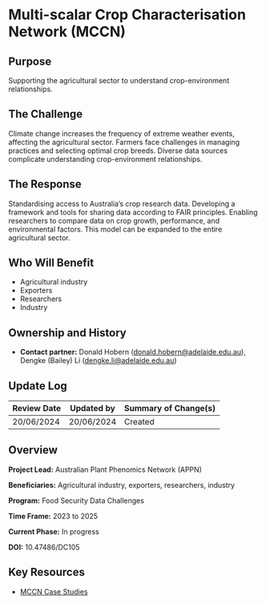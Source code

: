 # Multi-scalar Crop Characterisation Network (MCCN)

## Purpose
Supporting the agricultural sector to understand crop-environment relationships.

## The Challenge
Climate change increases the frequency of extreme weather events, affecting the agricultural sector. Farmers face challenges in managing practices and selecting optimal crop breeds. Diverse data sources complicate understanding crop-environment relationships.

## The Response
Standardising access to Australia’s crop research data. Developing a framework and tools for sharing data according to FAIR principles. Enabling researchers to compare data on crop growth, performance, and environmental factors. This model can be expanded to the entire agricultural sector.

## Who Will Benefit
- Agricultural industry
- Exporters
- Researchers
- Industry

## Ownership and History
- **Contact partner:** Donald Hobern ([donald.hobern@adelaide.edu.au](mailto:donald.hobern@adelaide.edu.au)), Dengke (Bailey) Li ([dengke.li@adelaide.edu.au](mailto:dengke.li@adelaide.edu.au))

## Update Log

| Review Date | Updated by | Summary of Change(s) |
|-------------|------------|----------------------|
|  20/06/2024 | 20/06/2024 | Created              |


## Overview
**Project Lead:** Australian Plant Phenomics Network (APPN)

**Beneficiaries:** Agricultural industry, exporters, researchers, industry

**Program:** Food Security Data Challenges

**Time Frame:** 2023 to 2025

**Current Phase:** In progress

**DOI:** 10.47486/DC105

## Key Resources
- [MCCN Case Studies](https://uao365.sharepoint.com/:w:/r/sites/DataTeamtest/Shared%20Documents/MCCN/Reports/Cases/MCCN%20Case%20Studies.docx?d=wc446740149d040c79f3a0208a8914c05&csf=1&web=1&e=kMsnFR)




